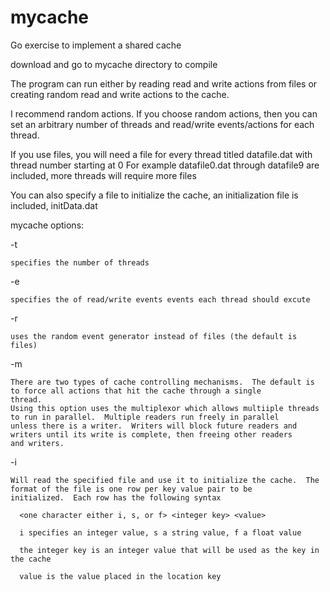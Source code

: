# mycache
Go exercise to implement a shared cache

download and go to mycache directory to compile

The program can run either by reading read and write actions from files or creating random read and write actions to the cache.


I recommend random actions.  If you choose random actions, then you can set an arbitrary number of threads and read/write
events/actions for each thread.

If you use files, you will need a file for every thread titled datafile<thread number>.dat with thread number starting at 0
For example datafile0.dat through datafile9 are included, more threads will require more files
  
You can also specify a file to initialize the cache, an initialization file is included, initData.dat

mycache options:

  -t <number of threads as an integer>
  
    specifies the number of threads
    
    
  -e <number events as an integer>
  
    specifies the of read/write events events each thread should excute
    
    
  -r
  
    uses the random event generator instead of files (the default is files)
    
    
  -m
  
    There are two types of cache controlling mechanisms.  The default is to force all actions that hit the cache through a single
    thread.
    Using this option uses the multiplexor which allows multiiple threads to run in parallel.  Multiple readers run freely in parallel
    unless there is a writer.  Writers will block future readers and writers until its write is complete, then freeing other readers
    and writers.
    
    
  -i <initialization filename>
  
    Will read the specified file and use it to initialize the cache.  The format of the file is one row per key value pair to be 
    initialized.  Each row has the following syntax
    
      <one character either i, s, or f> <integer key> <value>
      
      i specifies an integer value, s a string value, f a float value
      
      the integer key is an integer value that will be used as the key in the cache
      
      value is the value placed in the location key
